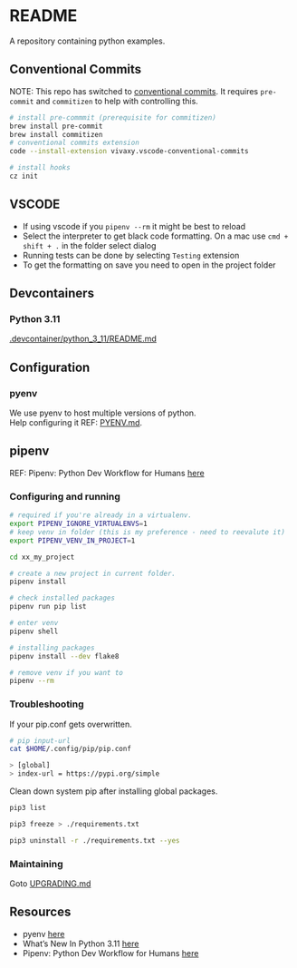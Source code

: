 # README

A repository containing python examples.

## Conventional Commits

NOTE: This repo has switched to [conventional commits](https://www.conventionalcommits.org/en/v1.0.0). It requires `pre-commit` and `commitizen` to help with controlling this.

```sh
# install pre-commmit (prerequisite for commitizen)
brew install pre-commit
brew install commitizen
# conventional commits extension
code --install-extension vivaxy.vscode-conventional-commits

# install hooks
cz init
```

## VSCODE

- If using vscode if you `pipenv --rm` it might be best to reload
- Select the interpreter to get black code formatting. On a mac use `cmd + shift + .` in the folder select dialog
- Running tests can be done by selecting `Testing` extension
- To get the formatting on save you need to open in the project folder

## Devcontainers

### Python 3.11

[.devcontainer/python_3_11/README.md](./.devcontainer/python_3_11/README.md)

## Configuration

### pyenv

We use pyenv to host multiple versions of python.  
Help configuring it REF: [PYENV.md](./PYENV.md).

## pipenv

REF: Pipenv: Python Dev Workflow for Humans [here](https://pipenv.pypa.io/en/latest/)

### Configuring and running

```sh
# required if you're already in a virtualenv.
export PIPENV_IGNORE_VIRTUALENVS=1
# keep venv in folder (this is my preference - need to reevalute it)
export PIPENV_VENV_IN_PROJECT=1

cd xx_my_project

# create a new project in current folder.
pipenv install

# check installed packages
pipenv run pip list

# enter venv
pipenv shell

# installing packages
pipenv install --dev flake8

# remove venv if you want to
pipenv --rm
```

### Troubleshooting

If your pip.conf gets overwritten.

```sh
# pip input-url
cat $HOME/.config/pip/pip.conf

> [global]
> index-url = https://pypi.org/simple
```

Clean down system pip after installing global packages.

```sh
pip3 list

pip3 freeze > ./requirements.txt

pip3 uninstall -r ./requirements.txt --yes
```

### Maintaining

Goto [UPGRADING.md](./UPGRADING.md)

## Resources

- pyenv [here](https://github.com/pyenv/pyenv)
- What’s New In Python 3.11 [here](https://docs.python.org/3/whatsnew/3.11.html)
- Pipenv: Python Dev Workflow for Humans [here](https://pipenv.pypa.io/en/latest/)
